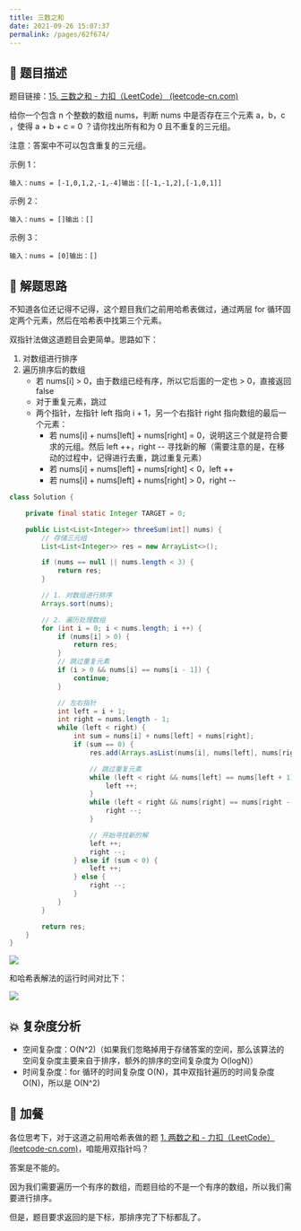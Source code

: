 ```yaml
---
title: 三数之和
date: 2021-09-26 15:07:37
permalink: /pages/62f674/
---
```


## 📃 题目描述

题目链接：[15. 三数之和 - 力扣（LeetCode） (leetcode-cn.com)](https://leetcode-cn.com/problems/3sum/)

给你一个包含 n 个整数的数组 nums，判断 nums 中是否存在三个元素 a，b，c ，使得 a + b + c = 0 ？请你找出所有和为 0 且不重复的三元组。

注意：答案中不可以包含重复的三元组。

示例 1：

```
输入：nums = [-1,0,1,2,-1,-4]输出：[[-1,-1,2],[-1,0,1]]
```


示例 2：

```
输入：nums = []输出：[]
```


示例 3：

```
输入：nums = [0]输出：[]
```

## 🔔 解题思路

不知道各位还记得不记得，这个题目我们之前用哈希表做过，通过两层 for 循环固定两个元素，然后在哈希表中找第三个元素。

双指针法做这道题目会更简单。思路如下：

1. 对数组进行排序
2. 遍历排序后的数组
   - 若 nums[i] > 0，由于数组已经有序，所以它后面的一定也 > 0，直接返回 false
   - 对于重复元素，跳过
   - 两个指针，左指针 left 指向 i + 1，另一个右指针 right 指向数组的最后一个元素：
     - 若 nums[i] + nums[left] + nums[right] = 0，说明这三个就是符合要求的元组。然后 left ++，right -- 寻找新的解（需要注意的是，在移动的过程中，记得进行去重，跳过重复元素）
     - 若 nums[i] + nums[left] + nums[right]  < 0，left ++
     - 若 nums[i] + nums[left] + nums[right]  > 0，right --


```java
class Solution {

    private final static Integer TARGET = 0;

    public List<List<Integer>> threeSum(int[] nums) {
        // 存储三元组
        List<List<Integer>> res = new ArrayList<>();

        if (nums == null || nums.length < 3) {
            return res;
        }

        // 1. 对数组进行排序
        Arrays.sort(nums);

        // 2. 遍历处理数组
        for (int i = 0; i < nums.length; i ++) {
            if (nums[i] > 0) {
                return res;
            }
            // 跳过重复元素
            if (i > 0 && nums[i] == nums[i - 1]) {
                continue;
            }

            // 左右指针
            int left = i + 1;
            int right = nums.length - 1;
            while (left < right) {
                int sum = nums[i] + nums[left] + nums[right];
                if (sum == 0) {
                    res.add(Arrays.asList(nums[i], nums[left], nums[right]));

                    // 跳过重复元素
                    while (left < right && nums[left] == nums[left + 1]) {
                        left ++;
                    }
                    while (left < right && nums[right] == nums[right - 1]) {
                        right --;
                    }

                    // 开始寻找新的解
                    left ++;
                    right --;
                } else if (sum < 0) {
                    left ++;
                } else {
                    right --;
                }
            }
        }

        return res;
    }
}
```

![](https://cs-wiki.oss-cn-shanghai.aliyuncs.com/img/20210926154010.png)

和哈希表解法的运行时间对比下：

![](https://cs-wiki.oss-cn-shanghai.aliyuncs.com/img/20210917232226.png)

## 💥 复杂度分析

- 空间复杂度：O(N^2)（如果我们忽略掉用于存储答案的空间，那么该算法的空间复杂度主要来自于排序，额外的排序的空间复杂度为 O(logN)）
- 时间复杂度：for 循环的时间复杂度 O(N)，其中双指针遍历的时间复杂度 O(N)，所以是 O(N^2)

## 🍚 加餐

各位思考下，对于这道之前用哈希表做的题 [1. 两数之和 - 力扣（LeetCode） (leetcode-cn.com)](https://leetcode-cn.com/problems/two-sum/)，咱能用双指针吗？

答案是不能的。

因为我们需要遍历一个有序的数组，而题目给的不是一个有序的数组，所以我们需要进行排序。

但是，题目要求返回的是下标，那排序完了下标都乱了。
